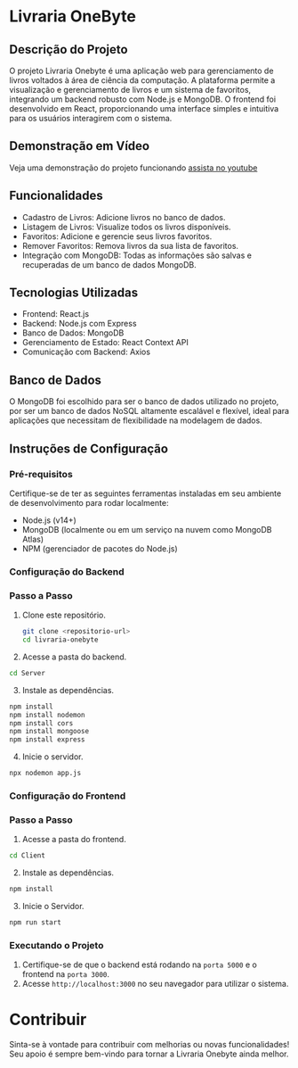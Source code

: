 # Livraria OneByte

## Descrição do Projeto
O projeto Livraria Onebyte é uma aplicação web para gerenciamento de livros voltados à área de ciência da computação. A plataforma permite a visualização e gerenciamento de livros e um sistema de favoritos, integrando um backend robusto com Node.js e MongoDB. O frontend foi desenvolvido em React, proporcionando uma interface simples e intuitiva para os usuários interagirem com o sistema.

## Demonstração em Vídeo
Veja uma demonstração do projeto funcionando [assista no youtube](https://youtu.be/Ai6XdfarMcU)

## Funcionalidades
- Cadastro de Livros: Adicione livros no banco de dados.
- Listagem de Livros: Visualize todos os livros disponíveis.
- Favoritos: Adicione e gerencie seus livros favoritos.
- Remover Favoritos: Remova livros da sua lista de favoritos.
- Integração com MongoDB: Todas as informações são salvas e recuperadas de um banco de dados MongoDB.

## Tecnologias Utilizadas
- Frontend: React.js
- Backend: Node.js com Express
- Banco de Dados: MongoDB
- Gerenciamento de Estado: React Context API
- Comunicação com Backend: Axios

## Banco de Dados
O MongoDB foi escolhido para ser o banco de dados utilizado no projeto, por ser um banco de dados NoSQL altamente escalável e flexível, ideal para aplicações que necessitam de flexibilidade na modelagem de dados.

## Instruções de Configuração

### Pré-requisitos
Certifique-se de ter as seguintes ferramentas instaladas em seu ambiente de desenvolvimento para rodar localmente:
- Node.js (v14+)
- MongoDB (localmente ou em um serviço na nuvem como MongoDB Atlas)
- NPM (gerenciador de pacotes do Node.js)

### Configuração do Backend
### Passo a Passo
1. Clone este repositório.
   ```bash
   git clone <repositorio-url>
   cd livraria-onebyte
   ```

2. Acesse a pasta do backend.
```bash
cd Server
```

3. Instale as dependências.
```bash
npm install
npm install nodemon
npm install cors
npm install mongoose
npm install express
```

4. Inicie o servidor.
```bash
npx nodemon app.js
```

### Configuração do Frontend
### Passo a Passo
1. Acesse a pasta do frontend.
```bash
cd Client
```

2. Instale as dependências.
```bash
npm install
```
3. Inicie o Servidor.
```bash
npm run start
```

### Executando o Projeto
1. Certifique-se de que o backend está rodando na `porta 5000` e o frontend na `porta 3000`.
2. Acesse `http://localhost:3000` no seu navegador para utilizar o sistema.

# Contribuir
Sinta-se à vontade para contribuir com melhorias ou novas funcionalidades! Seu apoio é sempre bem-vindo para tornar a Livraria Onebyte ainda melhor.
